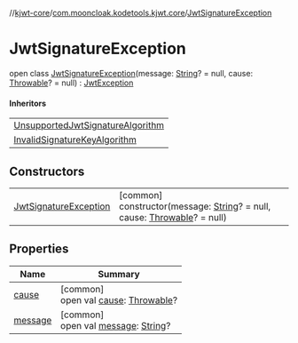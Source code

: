 //[kjwt-core](../../../index.md)/[com.mooncloak.kodetools.kjwt.core](../index.md)/[JwtSignatureException](index.md)

# JwtSignatureException

open class [JwtSignatureException](index.md)(message: [String](https://kotlinlang.org/api/latest/jvm/stdlib/kotlin/-string/index.html)? = null, cause: [Throwable](https://kotlinlang.org/api/latest/jvm/stdlib/kotlin/-throwable/index.html)? = null) : [JwtException](../-jwt-exception/index.md)

#### Inheritors

| |
|---|
| [UnsupportedJwtSignatureAlgorithm](../-unsupported-jwt-signature-algorithm/index.md) |
| [InvalidSignatureKeyAlgorithm](../-invalid-signature-key-algorithm/index.md) |

## Constructors

| | |
|---|---|
| [JwtSignatureException](-jwt-signature-exception.md) | [common]<br>constructor(message: [String](https://kotlinlang.org/api/latest/jvm/stdlib/kotlin/-string/index.html)? = null, cause: [Throwable](https://kotlinlang.org/api/latest/jvm/stdlib/kotlin/-throwable/index.html)? = null) |

## Properties

| Name | Summary |
|---|---|
| [cause](../-invalid-signature-key-algorithm/index.md#-654012527%2FProperties%2F1883947000) | [common]<br>open val [cause](../-invalid-signature-key-algorithm/index.md#-654012527%2FProperties%2F1883947000): [Throwable](https://kotlinlang.org/api/latest/jvm/stdlib/kotlin/-throwable/index.html)? |
| [message](../-invalid-signature-key-algorithm/index.md#1824300659%2FProperties%2F1883947000) | [common]<br>open val [message](../-invalid-signature-key-algorithm/index.md#1824300659%2FProperties%2F1883947000): [String](https://kotlinlang.org/api/latest/jvm/stdlib/kotlin/-string/index.html)? |
